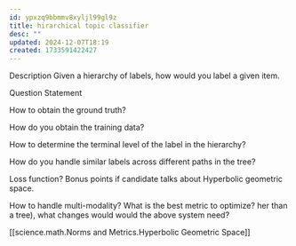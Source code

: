 ```yaml
---
id: ypxzq9bbmmv8xyljl99gl9z
title: hirarchical topic classifier
desc: ""
updated: 2024-12-07T18:19
created: 1733591422427
---
```




Description
Given a hierarchy of labels, how would you label a given item.

Question Statement

How to obtain the ground truth? 

How do you obtain the training data?

How to determine the terminal level of the label in the hierarchy?

How do you handle similar labels across different paths in the tree?

Loss function?
Bonus points if candidate talks about Hyperbolic geometric space.

How to handle multi-modality?
What is the best metric to optimize?
her than a tree), what changes would would the above system need?

[[science.math.Norms and Metrics.Hyperbolic Geometric Space]]


